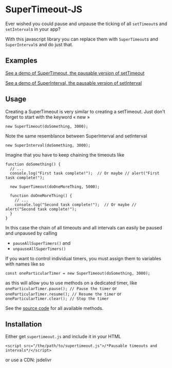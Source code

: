 # SuperTimeout-JS
Ever wished you could pause and unpause the ticking of all `setTimeout`s and `setInterval`s in your app?

With this javascript library you can replace them with `SuperTimeout`s and `SuperInterval`s and do just that.

## Examples
[See a demo of SuperTimeout, the pausable version of setTimeout](https://topraksoyearthmantsuchimoto.github.io/SuperTimeout-JS/index3.html)

[See a demo of SuperInterval, the pausable version of setInterval](https://topraksoyearthmantsuchimoto.github.io/SuperTimeout-JS/index2.html)

## Usage
Creating a SuperTimeout is very similar to creating a setTimeout. Just don't forget to start with the keyword « new »
```
new SuperTimeout(doSomething, 3000);
```
Note the same resemblance between SuperInterval and setInterval
```
new SuperInterval(doSomething, 3000);
```
Imagine that you have to keep chaining the timeouts like
```
function doSomething() {
  // ...
  console.log("First task complete!");  // Or maybe // alert("First task complete!");

  new SuperTimeout(doOneMoreThing, 5000);

  function doOneMoreThing() {
    // ...
    console.log("Second task complete!");  // Or maybe // alert("Second task complete!");
  }
}
```
In this case the chain of all timeouts and all intervals can easily be paused and unpaused by calling
* `pauseAllSuperTimers()`
and
* `unpauseAllSuperTimers()`

If you want to control individual timers, you must assign them to variables with names like so
```
const oneParticularTimer = new SuperTimeout(doSomething, 3000);
```
as this will allow you to use methods on a dedicated timer, like
`oneParticularTimer.pause(); // Pause the timer`
or
`oneParticularTimer.resume(); // Resume the timer`
or
`oneParticularTimer.clear(); // Stop the timer`

See the [source code](https://github.com/TopraksoyEarthmanTsuchimoto/SuperTimeout-JS/blob/main/supertimeout.js) for all available methods.

## Installation
Either get `supertimeout.js` and include it in your HTML
```
<script src="/the/path/to/supertimeout.js">/*Pausable timeouts and intervals*/</script>
```
or use a CDN: jsdelivr

